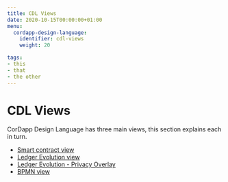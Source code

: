 ```yaml
---
title: CDL Views
date: 2020-10-15T00:00:00+01:00
menu:
  cordapp-design-language:
    identifier: cdl-views
    weight: 20

tags:
- this
- that
- the other
---
```


# CDL Views

CorDapp Design Language has three main views, this section explains each in turn.

- [Smart contract view](cdl-smart-contract-view.md)
- [Ledger Evolution view](cdl-ledger-evolution-view.md)
- [Ledger Evolution - Privacy Overlay](cdl-privacy-overlay.md)
- [BPMN view](cdl-bpmn-view.md)
